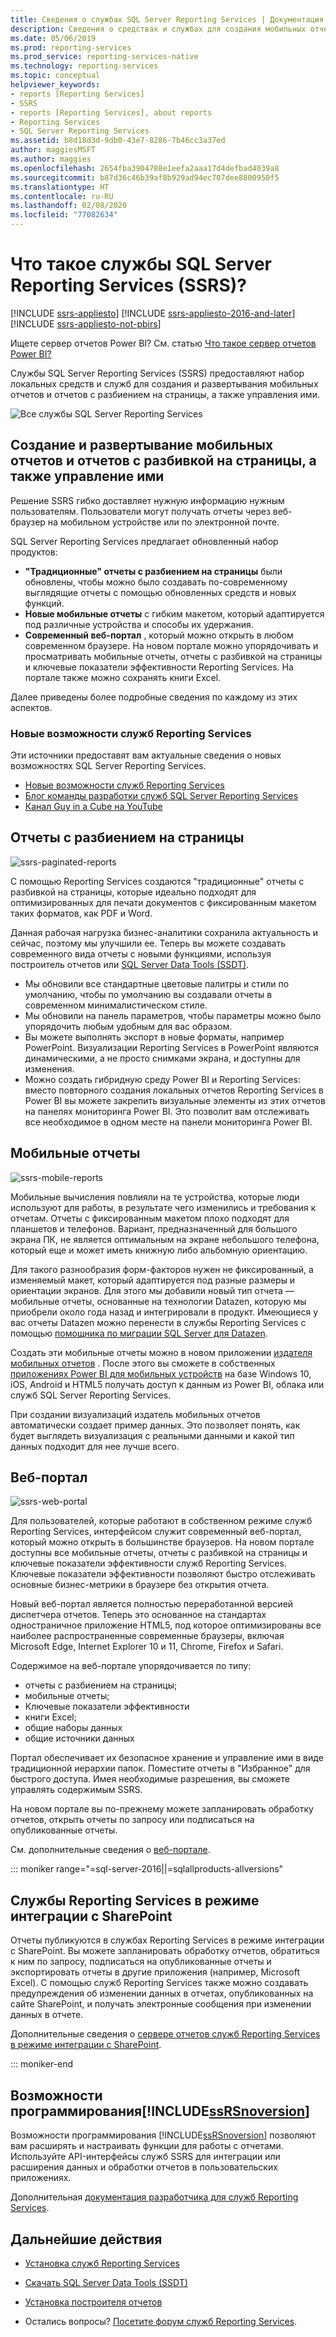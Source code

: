 ```yaml
---
title: Сведения о службах SQL Server Reporting Services | Документация Майкрософт
description: Сведения о средствах и службах для создания мобильных отчетов и отчетов Reporting Services с разбивкой на страницы в локальной среде.
ms.date: 05/06/2019
ms.prod: reporting-services
ms.prod_service: reporting-services-native
ms.technology: reporting-services
ms.topic: conceptual
helpviewer_keywords:
- reports [Reporting Services]
- SSRS
- reports [Reporting Services], about reports
- Reporting Services
- SQL Server Reporting Services
ms.assetid: b8d18d3d-9db0-43e7-8286-7b46cc3a37ed
author: maggiesMSFT
ms.author: maggies
ms.openlocfilehash: 2654fba3904788e1eefa2aaa17d4defbad4039a8
ms.sourcegitcommit: b87d36c46b39af8b929ad94ec707dee8800950f5
ms.translationtype: HT
ms.contentlocale: ru-RU
ms.lasthandoff: 02/08/2020
ms.locfileid: "77082634"
---
```

# <a name="what-is-sql-server-reporting-services-ssrs"></a>Что такое службы SQL Server Reporting Services (SSRS)?

[!INCLUDE [ssrs-appliesto](../includes/ssrs-appliesto.md)] [!INCLUDE [ssrs-appliesto-2016-and-later](../includes/ssrs-appliesto-2016-and-later.md)] [!INCLUDE [ssrs-appliesto-not-pbirs](../includes/ssrs-appliesto-not-pbirs.md)]

Ищете сервер отчетов Power BI? См. статью [Что такое сервер отчетов Power BI?](https://docs.microsoft.com/power-bi/report-server/get-started)

Службы SQL Server Reporting Services (SSRS) предоставляют набор локальных средств и служб для создания и развертывания мобильных отчетов и отчетов с разбиением на страницы, а также управления ими.

![Все службы SQL Server Reporting Services](../reporting-services/media/ss-reporting-services-all-together.png "Все службы SQL Server Reporting Services")

## <a name="create-deploy-and-manage-mobile-and-paginated-reports"></a>Создание и развертывание мобильных отчетов и отчетов с разбивкой на страницы, а также управление ими

Решение SSRS гибко доставляет нужную информацию нужным пользователям. Пользователи могут получать отчеты через веб-браузер на мобильном устройстве или по электронной почте.

SQL Server Reporting Services предлагает обновленный набор продуктов:

* **"Традиционные" отчеты с разбиением на страницы** были обновлены, чтобы можно было создавать по-современному выглядящие отчеты с помощью обновленных средств и новых функций.
* **Новые мобильные отчеты** с гибким макетом, который адаптируется под различные устройства и способы их удержания.
* **Современный веб-портал** , который можно открыть в любом современном браузере. На новом портале можно упорядочивать и просматривать мобильные отчеты, отчеты с разбивкой на страницы и ключевые показатели эффективности Reporting Services. На портале также можно сохранять книги Excel.

Далее приведены более подробные сведения по каждому из этих аспектов.

### <a name="whats-new-in-reporting-services"></a>Новые возможности служб Reporting Services

Эти источники предоставят вам актуальные сведения о новых возможностях SQL Server Reporting Services.

* [Новые возможности служб Reporting Services](../reporting-services/what-s-new-in-sql-server-reporting-services-ssrs.md)
* [Блог команды разработки служб SQL Server Reporting Services](https://blogs.msdn.microsoft.com/sqlrsteamblog/)
* [Канал Guy in a Cube на YouTube](https://www.youtube.com/channel/UCFp1vaKzpfvoGai0vE5VJ0w)

## <a name="paginated-reports"></a>Отчеты с разбиением на страницы

![ssrs-paginated-reports](../reporting-services/media/ssrs-paginated-reports.png)

С помощью Reporting Services создаются "традиционные" отчеты с разбивкой на страницы, которые идеально подходят для оптимизированных для печати документов с фиксированным макетом таких форматов, как PDF и Word.

Данная рабочая нагрузка бизнес-аналитики сохранила актуальность и сейчас, поэтому мы улучшили ее. Теперь вы можете создавать современного вида отчеты с новыми функциями, используя построитель отчетов или [SQL Server Data Tools (SSDT)](../reporting-services/tools/reporting-services-in-sql-server-data-tools-ssdt.md).

* Мы обновили все стандартные цветовые палитры и стили по умолчанию, чтобы по умолчанию вы создавали отчеты в современном минималистическом стиле.
* Мы обновили на панель параметров, чтобы параметры можно было упорядочить любым удобным для вас образом.
* Вы можете выполнять экспорт в новые форматы, например PowerPoint. Визуализации Reporting Services в PowerPoint являются динамическими, а не просто снимками экрана, и доступны для изменения.
* Можно создать гибридную среду Power BI и Reporting Services:  вместо повторного создания локальных отчетов Reporting Services в Power BI вы можете закрепить визуальные элементы из этих отчетов на панелях мониторинга Power BI. Это позволит вам отслеживать все необходимое в одном месте на панели мониторинга Power BI.

## <a name="mobile-reports"></a>Мобильные отчеты

![ssrs-mobile-reports](../reporting-services/media/ssrs-mobile-reports.png)

Мобильные вычисления повлияли на те устройства, которые люди используют для работы, в результате чего изменились и требования к отчетам. Отчеты с фиксированным макетом плохо подходят для планшетов и телефонов. Вариант, предназначенный для большого экрана ПК, не является оптимальным на экране небольшого телефона, который еще и может иметь книжную либо альбомную ориентацию.

Для такого разнообразия форм-факторов нужен не фиксированный, а изменяемый макет, который адаптируется под разные размеры и ориентации экранов. Для этого мы добавили новый тип отчета — мобильные отчеты, основанные на технологии Datazen, которую мы приобрели около года назад и интегрировали в продукт. Имеющиеся у вас отчеты Datazen можно перенести в службы Reporting Services с помощью [помощника по миграции SQL Server для Datazen](https://www.microsoft.com/download/details.aspx?id=53128).

Создать эти мобильные отчеты можно в новом приложении [издателя мобильных отчетов](../reporting-services/mobile-reports/create-mobile-reports-with-sql-server-mobile-report-publisher.md) . После этого вы сможете в собственных [приложениях Power BI для мобильных устройств](https://powerbi.microsoft.com/documentation/powerbi-power-bi-apps-for-mobile-devices/) на базе Windows 10, iOS, Android и HTML5 получать доступ к данным из Power BI, облака или служб SQL Server Reporting Services.

При создании визуализаций издатель мобильных отчетов автоматически создает пример данных. Это позволяет понять, как будет выглядеть визуализация с реальными данными и какой тип данных подходит для нее лучше всего.

## <a name="web-portal"></a>Веб-портал

![ssrs-web-portal](../reporting-services/media/ssrs-web-portal.png)

Для пользователей, которые работают в собственном режиме служб Reporting Services, интерфейсом служит современный веб-портал, который можно открыть в большинстве браузеров. На новом портале доступны все мобильные отчеты, отчеты с разбивкой на страницы и ключевые показатели эффективности служб Reporting Services. Ключевые показатели эффективности позволяют быстро отслеживать основные бизнес-метрики в браузере без открытия отчета.

Новый веб-портал является полностью переработанной версией диспетчера отчетов. Теперь это основанное на стандартах одностраничное приложение HTML5, под которое оптимизированы все наиболее распространенные современные браузеры, включая Microsoft Edge, Internet Explorer 10 и 11, Chrome, Firefox и Safari.

Содержимое на веб-портале упорядочивается по типу:

* отчеты с разбиением на страницы;
* мобильные отчеты; 
* Ключевые показатели эффективности
* книги Excel;
* общие наборы данных
* общие источники данных

Портал обеспечивает их безопасное хранение и управление ими в виде традиционной иерархии папок. Поместите отчеты в "Избранное" для быстрого доступа. Имея необходимые разрешения, вы сможете управлять содержимым SSRS.

На новом портале вы по-прежнему можете запланировать обработку отчетов, открыть отчеты по запросу или подписаться на опубликованные отчеты.

См. дополнительные сведения о [веб-портале](../reporting-services/web-portal-ssrs-native-mode.md).

::: moniker range="=sql-server-2016||=sqlallproducts-allversions"

## <a name="reporting-services-in-sharepoint-integrated-mode"></a>Службы Reporting Services в режиме интеграции с SharePoint

Отчеты публикуются в службах Reporting Services в режиме интеграции с SharePoint. Вы можете запланировать обработку отчетов, обратиться к ним по запросу, подписаться на опубликованные отчеты и экспортировать отчеты в другие приложения (например, Microsoft Excel). С помощью служб Reporting Services также можно создавать предупреждения об изменении данных в отчетах, опубликованных на сайте SharePoint, и получать электронные сообщения при изменении данных в отчете.  

Дополнительные сведения о [сервере отчетов служб Reporting Services в режиме интеграции с SharePoint](../reporting-services/report-server-sharepoint/reporting-services-report-server-sharepoint-mode.md).

::: moniker-end

## <a name="ssrsnoversion-programming-features"></a>Возможности программирования[!INCLUDE[ssRSnoversion](../includes/ssrsnoversion-md.md)]

Возможности программирования [!INCLUDE[ssRSnoversion](../includes/ssrsnoversion-md.md)] позволяют вам расширять и настраивать функции для работы с отчетами. Используйте API-интерфейсы служб SSRS для интеграции или расширения данных и обработки отчетов в пользовательских приложениях.

Дополнительная [документация разработчика для служб Reporting Services](../reporting-services/reporting-services-developer-documentation.md).

## <a name="next-steps"></a>Дальнейшие действия

* [Установка служб Reporting Services](../reporting-services/install-windows/install-reporting-services.md)
* [Скачать SQL Server Data Tools (SSDT)](https://go.microsoft.com/fwlink/?LinkID=616714)
* [Установка построителя отчетов](../reporting-services/install-windows/install-report-builder.md)

* Остались вопросы? [Посетите форум служб Reporting Services](https://go.microsoft.com/fwlink/?LinkId=620231).
